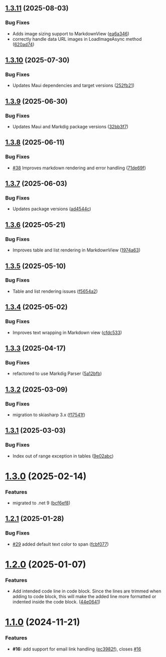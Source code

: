 ## [1.3.11](https://github.com/0xc3u/Indiko.Maui.Controls.Markdown/compare/v1.3.10...v1.3.11) (2025-08-03)


### Bug Fixes

* Adds image sizing support to MarkdownView ([ea6a346](https://github.com/0xc3u/Indiko.Maui.Controls.Markdown/commit/ea6a346461da8e5856c50e0aa4bf524ffa973533))
* correctly handle data URL images in LoadImageAsync method ([620ad74](https://github.com/0xc3u/Indiko.Maui.Controls.Markdown/commit/620ad7489c36f9d30aa4ce6480bb3d9638a8a2cc))

## [1.3.10](https://github.com/0xc3u/Indiko.Maui.Controls.Markdown/compare/v1.3.9...v1.3.10) (2025-07-30)


### Bug Fixes

* Updates Maui dependencies and target versions ([252fb21](https://github.com/0xc3u/Indiko.Maui.Controls.Markdown/commit/252fb217da3c8fd5c865b6c504c8d72806375b09))

## [1.3.9](https://github.com/0xc3u/Indiko.Maui.Controls.Markdown/compare/v1.3.8...v1.3.9) (2025-06-30)


### Bug Fixes

* Updates Maui and Markdig package versions ([32bb3f7](https://github.com/0xc3u/Indiko.Maui.Controls.Markdown/commit/32bb3f77712a27ffa748afa6b70b8ba029a4b6df))

## [1.3.8](https://github.com/0xc3u/Indiko.Maui.Controls.Markdown/compare/v1.3.7...v1.3.8) (2025-06-11)


### Bug Fixes

* [#38](https://github.com/0xc3u/Indiko.Maui.Controls.Markdown/issues/38) Improves markdown rendering and error handling ([71de69f](https://github.com/0xc3u/Indiko.Maui.Controls.Markdown/commit/71de69ff3cddf23e0d86860459545fcfad3ed75a))

## [1.3.7](https://github.com/0xc3u/Indiko.Maui.Controls.Markdown/compare/v1.3.6...v1.3.7) (2025-06-03)


### Bug Fixes

* Updates package versions ([ad4544c](https://github.com/0xc3u/Indiko.Maui.Controls.Markdown/commit/ad4544cde570282be0d94fbf566b7fa356d9cce4))

## [1.3.6](https://github.com/0xc3u/Indiko.Maui.Controls.Markdown/compare/v1.3.5...v1.3.6) (2025-05-21)


### Bug Fixes

* Improves table and list rendering in MarkdownView ([1974a63](https://github.com/0xc3u/Indiko.Maui.Controls.Markdown/commit/1974a634db4d72a3c3fc3e3751cde511a9bd7e9b))

## [1.3.5](https://github.com/0xc3u/Indiko.Maui.Controls.Markdown/compare/v1.3.4...v1.3.5) (2025-05-10)


### Bug Fixes

* Table and list rendering issues ([f5654a2](https://github.com/0xc3u/Indiko.Maui.Controls.Markdown/commit/f5654a2ba790fd1343cdd09e4cd8b1ae4f204dd2))

## [1.3.4](https://github.com/0xc3u/Indiko.Maui.Controls.Markdown/compare/v1.3.3...v1.3.4) (2025-05-02)


### Bug Fixes

* Improves text wrapping in Markdown view ([cfdc533](https://github.com/0xc3u/Indiko.Maui.Controls.Markdown/commit/cfdc533e153afd2fb7f35bc384c7ee75a84be7f1))

## [1.3.3](https://github.com/0xc3u/Indiko.Maui.Controls.Markdown/compare/v1.3.2...v1.3.3) (2025-04-17)


### Bug Fixes

* refactored to use Markdig Parser ([5a12bfb](https://github.com/0xc3u/Indiko.Maui.Controls.Markdown/commit/5a12bfb734a933bd3a40a719771bcb3ab0099d94))

## [1.3.2](https://github.com/0xc3u/Indiko.Maui.Controls.Markdown/compare/v1.3.1...v1.3.2) (2025-03-09)


### Bug Fixes

* migration to skiasharp 3.x ([f17541f](https://github.com/0xc3u/Indiko.Maui.Controls.Markdown/commit/f17541f6cecda8c2026a1b778896744f7d5a07fc))

## [1.3.1](https://github.com/0xc3u/Indiko.Maui.Controls.Markdown/compare/v1.3.0...v1.3.1) (2025-03-03)


### Bug Fixes

* Index out of range exception in tables ([9e02abc](https://github.com/0xc3u/Indiko.Maui.Controls.Markdown/commit/9e02abc72a862a6af1bdad7c44a4e713bba07000))

# [1.3.0](https://github.com/0xc3u/Indiko.Maui.Controls.Markdown/compare/v1.2.1...v1.3.0) (2025-02-14)


### Features

* migrated to .net 9 ([bcf6ef8](https://github.com/0xc3u/Indiko.Maui.Controls.Markdown/commit/bcf6ef8ba445393423973bd61b4ce6ce5a8646d9))

## [1.2.1](https://github.com/0xc3u/Indiko.Maui.Controls.Markdown/compare/v1.2.0...v1.2.1) (2025-01-28)


### Bug Fixes

*  [#29](https://github.com/0xc3u/Indiko.Maui.Controls.Markdown/issues/29) added default text color to span ([fcbf077](https://github.com/0xc3u/Indiko.Maui.Controls.Markdown/commit/fcbf07789812b163d61144e24fd985dc66f1cb23))

# [1.2.0](https://github.com/0xc3u/Indiko.Maui.Controls.Markdown/compare/v1.1.0...v1.2.0) (2025-01-07)


### Features

* Add intended code line in code block. Since the lines are trimmed when adding to code block, this will make the added line more formatted or indented inside the code block. ([44e0641](https://github.com/0xc3u/Indiko.Maui.Controls.Markdown/commit/44e0641c38e2d005e8caf537baae1a867d48ea83))

# [1.1.0](https://github.com/0xc3u/Indiko.Maui.Controls.Markdown/compare/v1.0.23...v1.1.0) (2024-11-21)


### Features

* **#16:** add support for email link handling ([ec3982f](https://github.com/0xc3u/Indiko.Maui.Controls.Markdown/commit/ec3982f00908224e92c2a104a9a366473cf9d7a5)), closes [#16](https://github.com/0xc3u/Indiko.Maui.Controls.Markdown/issues/16)
